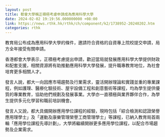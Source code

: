 ```yaml
---
layout: post
title: 都會大學稱正積極考慮申請成為應用科學大學
date: 2024-02-02 19:19:56.000000000 +08:00
link: https://news.rthk.hk/rthk/ch/component/k2/1738952-20240202.htm
categories: rthk
---
```


教育局公布成為應用科學大學的條件，邀請符合資格的自資專上院校提交申請，局方全年接受有關申請。

香港都會大學表示，正積極考慮提出申請，歡迎當局就發展應用科學大學提供財政和配套支援，相關資源將有助推動應用科學大學發展，提升職專教育地位，為社會培育更多相關人才。

發言人說，都大一向因應市場趨勢及行業需求，靈活開辦理論和實踐並重的專業課程，例如護理、醫療化驗技術、屋宇設備工程和創意藝術等課程，均為學生提供優質的專業教育，協助他們規劃及發展事業。大學亦一直積極與業界夥伴合作，為學生提供多元化學習和職前培訓機會。

發言人又說，都大具備開辦應用學位課程的經驗，現時包括「綜合檢測和認證榮譽應用理學士」及「運動及康樂管理榮譽工商管理學士」等課程，已納入教育局首兩輪「應用學位課程先導計劃」，大學將繼續開辦更多應用學位課程，以配合市場趨勢及企業需求。
